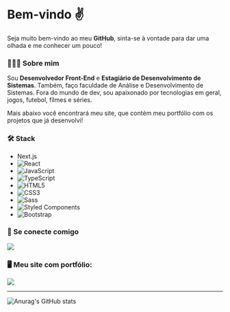# Bem-vindo ✌️
Seja muito bem-vindo ao meu __GitHub__, sinta-se à vontade para dar uma olhada e me conhecer um pouco!

### 👨🏻‍💻 Sobre mim
Sou __Desenvolvedor Front-End__ e __Estagiário de Desenvolvimento de Sistemas__. Também, faço faculdade de Análise e Desenvolvimento de Sistemas. Fora do mundo de dev, sou apaixonado por tecnologias em geral, jogos, futebol, filmes e séries.

Mais abaixo você encontrará meu site, que contém meu portfólio com os projetos que já desenvolvi!

### 🛠 Stack
- Next.js
- ![React](https://img.shields.io/badge/React-20232A?style=for-the-badge&logo=react&logoColor=61DAFB)
- ![JavaScript](https://img.shields.io/badge/JavaScript-F7DF1E?style=for-the-badge&logo=javascript&logoColor=black)
- ![TypeScript](https://img.shields.io/badge/TypeScript-007ACC?style=for-the-badge&logo=typescript&logoColor=white)
- ![HTML5](https://img.shields.io/badge/HTML5-E34F26?style=for-the-badge&logo=html5&logoColor=white)
- ![CSS3](https://img.shields.io/badge/CSS3-1572B6?style=for-the-badge&logo=css3&logoColor=white)
- ![Sass](https://img.shields.io/badge/Sass-CC6699?style=for-the-badge&logo=sass&logoColor=white)
- ![Styled Components](https://img.shields.io/badge/styled--components-DB7093?style=for-the-badge&logo=styled-components&logoColor=white)
- ![Bootstrap](https://img.shields.io/badge/Bootstrap-563D7C?style=for-the-badge&logo=bootstrap&logoColor=white)

### 🤝 Se conecte comigo
<a href="https://www.linkedin.com/in/filipegallo/"> <img align="center" src="https://img.shields.io/badge/LinkedIn-0077B5?style=for-the-badge&logo=linkedin&logoColor=white" /> </a>

### 🖥 Meu site com portfólio:
<a href="https://github.com/filipegallodev/portfolio-nextjs">
  <img align="center" src="https://github-readme-stats.vercel.app/api/pin?username=filipegallodev&repo=portfolio-nextjs&theme=github_dark" />
</a>

<hr>

![Anurag's GitHub stats](https://github-readme-stats.vercel.app/api?username=filipegallodev&show_icons=true&include_all_commits=true&theme=github_dark)
